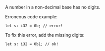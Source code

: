 A number in a non-decimal base has no digits.

Erroneous code example:

```compile_fail,E0768
let s: i32 = 0b; // error!
```

To fix this error, add the missing digits:

```
let s: i32 = 0b1; // ok!
```
